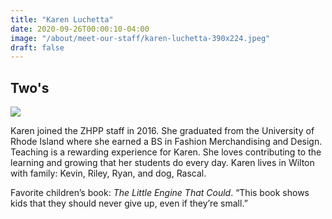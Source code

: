 ```yaml
---
title: "Karen Luchetta"
date: 2020-09-26T00:00:10-04:00
image: "/about/meet-our-staff/karen-luchetta-390x224.jpeg"
draft: false
---
```


## Two's

![](/about/meet-our-staff/karen-luchetta-150x150.jpeg)

Karen joined the ZHPP staff in 2016. She graduated from the University of Rhode Island where she earned a BS in Fashion Merchandising and Design. Teaching is a rewarding experience for Karen. She loves contributing to the learning and growing that her students do every day. Karen lives in Wilton with family: Kevin, Riley, Ryan, and dog, Rascal.

Favorite children’s book: *The Little Engine That Could*. “This book shows kids that they should never give up, even if they’re small.”
